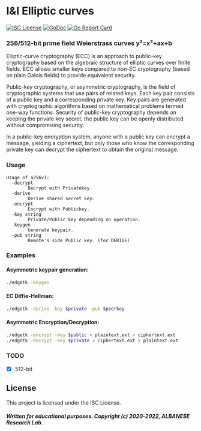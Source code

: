 # I&I Elliptic curves
[![ISC License](http://img.shields.io/badge/license-ISC-blue.svg)](https://github.com/pedroalbanese/curves/blob/master/LICENSE.md) 
[![GoDoc](https://godoc.org/github.com/pedroalbanese/curves?status.png)](http://godoc.org/github.com/pedroalbanese/curves)
[![Go Report Card](https://goreportcard.com/badge/github.com/pedroalbanese/curves)](https://goreportcard.com/report/github.com/pedroalbanese/curves)

### 256/512-bit prime field Weierstrass curves y²=x³+ax+b

Elliptic-curve cryptography (ECC) is an approach to public-key cryptography based on the algebraic structure of elliptic curves over finite fields. ECC allows smaller keys compared to non-EC cryptography (based on plain Galois fields) to provide equivalent security.

Public-key cryptography, or asymmetric cryptography, is the field of cryptographic systems that use pairs of related keys. Each key pair consists of a public key and a corresponding private key. Key pairs are generated with cryptographic algorithms based on mathematical problems termed one-way functions. Security of public-key cryptography depends on keeping the private key secret; the public key can be openly distributed without compromising security.

In a public-key encryption system, anyone with a public key can encrypt a message, yielding a ciphertext, but only those who know the corresponding private key can decrypt the ciphertext to obtain the original message.

### Usage
```
Usage of a256v1:
  -decrypt
        Decrypt with Privatekey.
  -derive
        Derive shared secret key.
  -encrypt
        Encrypt with Publickey.
  -key string
        Private/Public key depending on operation.
  -keygen
        Generate keypair.
  -pub string
        Remote's side Public key. (for DERIVE)
```

### Examples
#### Asymmetric keypair generation:
```sh
./edgetk -keygen
```
#### EC Diffie-Hellman:
```sh
./edgetk -derive -key $private -pub $peerkey
```
#### Asymmetric Encryption/Decryption:
```sh
./edgetk -encrypt -key $public < plaintext.ext > ciphertext.ext
./edgetk -decrypt -key $private < ciphertext.ext > plaintext.ext
```
### TODO
- [x] 512-bit

## License
This project is licensed under the ISC License.
##### Written for educational purposes. Copyright (c) 2020-2022, ALBANESE Research Lab.

